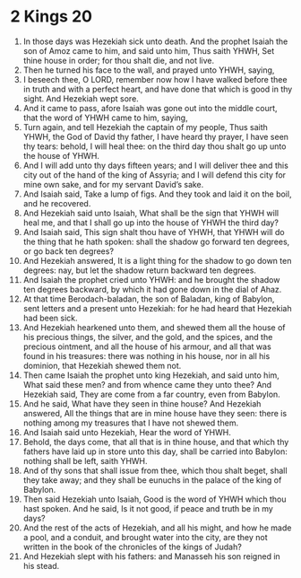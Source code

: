 ﻿# 2 Kings 20
1. In those days was Hezekiah sick unto death. And the prophet Isaiah the son of Amoz came to him, and said unto him, Thus saith YHWH, Set thine house in order; for thou shalt die, and not live. 
2. Then he turned his face to the wall, and prayed unto YHWH, saying, 
3. I beseech thee, O LORD, remember now how I have walked before thee in truth and with a perfect heart, and have done that which is good in thy sight. And Hezekiah wept sore. 
4. And it came to pass, afore Isaiah was gone out into the middle court, that the word of YHWH came to him, saying, 
5. Turn again, and tell Hezekiah the captain of my people, Thus saith YHWH, the God of David thy father, I have heard thy prayer, I have seen thy tears: behold, I will heal thee: on the third day thou shalt go up unto the house of YHWH. 
6. And I will add unto thy days fifteen years; and I will deliver thee and this city out of the hand of the king of Assyria; and I will defend this city for mine own sake, and for my servant David’s sake. 
7. And Isaiah said, Take a lump of figs. And they took and laid it on the boil, and he recovered. 
8.  And Hezekiah said unto Isaiah, What shall be the sign that YHWH will heal me, and that I shall go up into the house of YHWH the third day? 
9. And Isaiah said, This sign shalt thou have of YHWH, that YHWH will do the thing that he hath spoken: shall the shadow go forward ten degrees, or go back ten degrees? 
10. And Hezekiah answered, It is a light thing for the shadow to go down ten degrees: nay, but let the shadow return backward ten degrees. 
11. And Isaiah the prophet cried unto YHWH: and he brought the shadow ten degrees backward, by which it had gone down in the dial of Ahaz. 
12.  At that time Berodach-baladan, the son of Baladan, king of Babylon, sent letters and a present unto Hezekiah: for he had heard that Hezekiah had been sick. 
13. And Hezekiah hearkened unto them, and shewed them all the house of his precious things, the silver, and the gold, and the spices, and the precious ointment, and all the house of his armour, and all that was found in his treasures: there was nothing in his house, nor in all his dominion, that Hezekiah shewed them not. 
14.  Then came Isaiah the prophet unto king Hezekiah, and said unto him, What said these men? and from whence came they unto thee? And Hezekiah said, They are come from a far country, even from Babylon. 
15. And he said, What have they seen in thine house? And Hezekiah answered, All the things that are in mine house have they seen: there is nothing among my treasures that I have not shewed them. 
16. And Isaiah said unto Hezekiah, Hear the word of YHWH. 
17. Behold, the days come, that all that is in thine house, and that which thy fathers have laid up in store unto this day, shall be carried into Babylon: nothing shall be left, saith YHWH. 
18. And of thy sons that shall issue from thee, which thou shalt beget, shall they take away; and they shall be eunuchs in the palace of the king of Babylon. 
19. Then said Hezekiah unto Isaiah, Good is the word of YHWH which thou hast spoken. And he said, Is it not good, if peace and truth be in my days? 
20.  And the rest of the acts of Hezekiah, and all his might, and how he made a pool, and a conduit, and brought water into the city, are they not written in the book of the chronicles of the kings of Judah? 
21. And Hezekiah slept with his fathers: and Manasseh his son reigned in his stead. 

